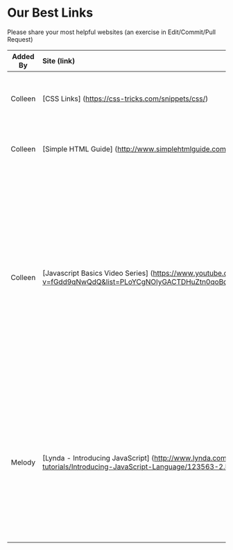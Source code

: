 <h1>Our Best Links</h1>

Please share your most helpful websites (an exercise in Edit/Commit/Pull Request)

 Added By     | Site (link)     | Why it's amazing
:------------: | :-------------- | :---------------- 
Colleen | [CSS Links] (https://css-tricks.com/snippets/css/) | Lots of little snippets of code in here. Named CSS, but also has html, javascript, jquery, and a few others
Colleen | [Simple HTML Guide] (http://www.simplehtmlguide.com/) | Cheatsheets of basic code for HTML and CSS. As a rank beginner, I've been using this a bit.
Colleen | [Javascript Basics Video Series] (https://www.youtube.com/watch?v=fGdd9qNwQdQ&list=PLoYCgNOIyGACTDHuZtn0qoBdpzV9c327V) | by LearnCode.academy - Über basic, bite sized pieces of video. This link is to the first of 7 in the Javascript Basics series. The videos define and give examples of variables, comparison operators, functions, alerts (and console!), arrays, loops, selections, and events. There are also links to lots of other videos for further learning, such as a JQuery series and a Modular Javascript series.
Melody | [Lynda - Introducing JavaScript] (http://www.lynda.com/JavaScript-tutorials/Introducing-JavaScript-Language/123563-2.html) | The secret decoder ring for JavaScript. You need a subscription to access it, but it's awesome and goes through all the basics in a really learnable way with great examples. It says it takes 3 hours in total (though it is broken into 5-10 minute chunks), but it took me longer as I took notes and played around with the examples.
